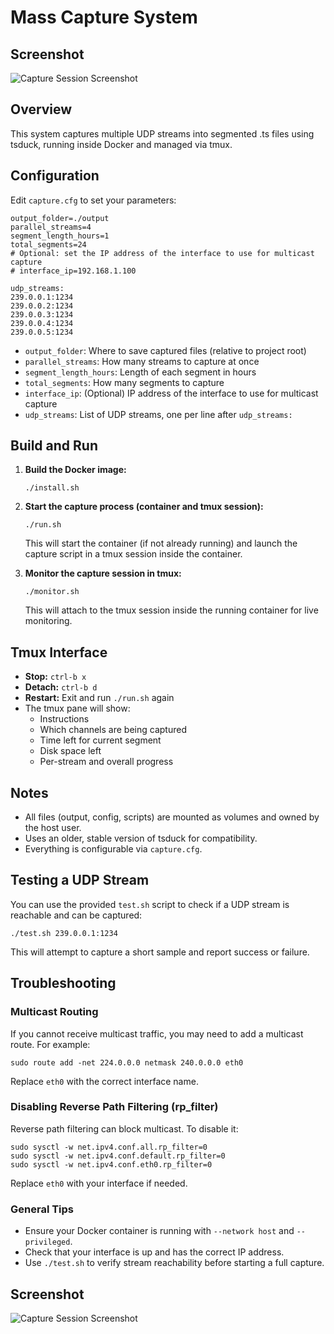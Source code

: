 # Mass Capture System

## Screenshot

![Capture Session Screenshot](capture-screenshot.png)

## Overview
This system captures multiple UDP streams into segmented .ts files using tsduck, running inside Docker and managed via tmux.

## Configuration
Edit `capture.cfg` to set your parameters:

```
output_folder=./output
parallel_streams=4
segment_length_hours=1
total_segments=24
# Optional: set the IP address of the interface to use for multicast capture
# interface_ip=192.168.1.100

udp_streams:
239.0.0.1:1234
239.0.0.2:1234
239.0.0.3:1234
239.0.0.4:1234
239.0.0.5:1234
```

- `output_folder`: Where to save captured files (relative to project root)
- `parallel_streams`: How many streams to capture at once
- `segment_length_hours`: Length of each segment in hours
- `total_segments`: How many segments to capture
- `interface_ip`: (Optional) IP address of the interface to use for multicast capture
- `udp_streams`: List of UDP streams, one per line after `udp_streams:`

## Build and Run

1. **Build the Docker image:**
   ```
   ./install.sh
   ```
2. **Start the capture process (container and tmux session):**
   ```
   ./run.sh
   ```
   This will start the container (if not already running) and launch the capture script in a tmux session inside the container.

3. **Monitor the capture session in tmux:**
   ```
   ./monitor.sh
   ```
   This will attach to the tmux session inside the running container for live monitoring.

## Tmux Interface
- **Stop:** `ctrl-b x`
- **Detach:** `ctrl-b d`
- **Restart:** Exit and run `./run.sh` again
- The tmux pane will show:
  - Instructions
  - Which channels are being captured
  - Time left for current segment
  - Disk space left
  - Per-stream and overall progress

## Notes
- All files (output, config, scripts) are mounted as volumes and owned by the host user.
- Uses an older, stable version of tsduck for compatibility.
- Everything is configurable via `capture.cfg`.

## Testing a UDP Stream

You can use the provided `test.sh` script to check if a UDP stream is reachable and can be captured:

```
./test.sh 239.0.0.1:1234
```

This will attempt to capture a short sample and report success or failure.

## Troubleshooting

### Multicast Routing
If you cannot receive multicast traffic, you may need to add a multicast route. For example:

```
sudo route add -net 224.0.0.0 netmask 240.0.0.0 eth0
```
Replace `eth0` with the correct interface name.

### Disabling Reverse Path Filtering (rp_filter)
Reverse path filtering can block multicast. To disable it:

```
sudo sysctl -w net.ipv4.conf.all.rp_filter=0
sudo sysctl -w net.ipv4.conf.default.rp_filter=0
sudo sysctl -w net.ipv4.conf.eth0.rp_filter=0
```
Replace `eth0` with your interface if needed.

### General Tips
- Ensure your Docker container is running with `--network host` and `--privileged`.
- Check that your interface is up and has the correct IP address.
- Use `./test.sh` to verify stream reachability before starting a full capture.

## Screenshot

![Capture Session Screenshot](capture-screenshot.png) 